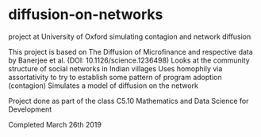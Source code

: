 # diffusion-on-networks
project at University of Oxford simulating contagion and network diffusion

This project is based on The Diffusion of Microfinance and respective data by Banerjee et al. (DOI: 10.1126/science.1236498)
Looks at the community structure of social networks in Indian villages
Uses homophily via assortativity to try to establish some pattern of program adoption (contagion)
Simulates a model of diffusion on the network

Project done as part of the class C5.10 Mathematics and Data Science for Development

Completed March 26th 2019
